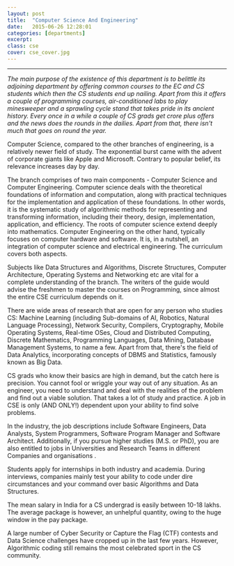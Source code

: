 ```yaml
---
layout: post
title:  "Computer Science And Engineering"
date:   2015-06-26 12:28:01
categories: [departments]
excerpt: 
class: cse
cover: cse_cover.jpg
--- 	
```

--------------------------------
_The main purpose of the existence of this department is to belittle its adjoining 
department by offering common courses to the EC and CS students which then the CS 
students end up nailing. Apart from this it offers a couple of programming courses, 
air-conditioned labs to play minesweeper and a sprawling cycle stand that takes pride 
in its ancient history. Every once in a while a couple of CS grads get crore plus offers 
and the news does the rounds in the dailies. Apart from that, there isn't much that 
goes on round the year._  

Computer Science, compared to the other branches of engineering, is a relatively newer field 
of study. The exponential burst came with the advent of corporate giants like Apple and 
Microsoft. Contrary to popular belief, its relevance increases day by day.  

The branch comprises of two main components - Computer Science and Computer Engineering. 
Computer science deals with the theoretical foundations of information and computation, 
along with practical techniques for the implementation and application of these foundations. In 
other words, it is the systematic study of algorithmic methods for representing and 
transforming information, including their theory, design, implementation, application, and 
efficiency. The roots of computer science extend deeply into mathematics.
Computer Engineering on the other hand, typically focuses on computer hardware and 
software. It is, in a nutshell, an integration of computer science and electrical engineering. The 
curriculum covers both aspects.  

Subjects like Data Structures and Algorithms, Discrete Structures, Computer Architecture, Operating 
Systems and Networking etc are vital for a complete understanding of the branch. The writers of the 
guide would advise the freshmen to master the courses on Programming, since almost the entire CSE 
curriculum depends on it.  

There are wide areas of research that are open for any person who studies CS: Machine Learning 
(including Sub-domains of AI, Robotics, Natural Language Processing), Network Security, Compilers, 
Cryptography, Mobile Operating Systems, Real-time OSes, Cloud and Distributed Computing, Discrete 
Mathematics, Programming Languages, Data Mining, Database Management Systems, to name a few. 
Apart from that, there's the field of Data Analytics, incorporating concepts of DBMS and Statistics, 
famously known as Big Data.  

CS grads who know their basics are high in demand, but the catch here is precision. You cannot fool or 
wriggle your way out of any situation. As an engineer, you need to understand and deal with the realities 
of the problem and find out a viable solution. That takes a lot of study and practice. A job in CSE is only 
(AND ONLY!) dependent upon your ability to find solve problems.  

In the industry, the job descriptions include Software Engineers, Data Analysts, System Programmers, 
Software Program Manager and Software Architect. Additionally, if you pursue higher studies (M.S. or 
PhD), you are also entitled to jobs in Universities and Research Teams in different Companies and 
organisations .  

Students apply for internships in both industry and academia. During interviews, companies mainly test 
your ability to code under dire circumstances and your command over basic Algorithms and Data 
Structures.  

The mean salary in India for a CS undergrad is easily between 10-18 lakhs. The average package is 
however, an unhelpful quantity, owing to the huge window in the pay package.  

A large number of Cyber Security or Capture the Flag (CTF) contests and Data Science challenges have cropped up in the last few years. However, Algorithmic coding still remains the most celebrated sport in the CS community.
